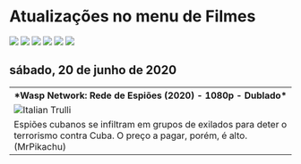 <!--Copias não serão toleradas-->
# Atualizações no menu de Filmes
 [![](https://tinyurl.com/ydcxhx7f)](http://bit.ly/repokachu) [![](https://tinyurl.com/ybaflaxt)](https://vkodi.net/repo/) [![](https://tinyurl.com/ybcutyjq)](http://bit.ly/zipikachu) [![](https://tinyurl.com/yckqgysp)](https://linktr.ee/addonpikachu) [![](https://tinyurl.com/ybja3588)](https://tinyurl.com/grupopikachu) [![](https://tinyurl.com/y83so6xr)](https://t.me/addonpikachu)  

## sábado, 20 de junho de 2020

<table style="width:100%">
  <tr>
    <th><center> *Wasp Network: Rede de Espiões (2020) - 1080p - Dublado* </center></th>
  </tr>
  <tr>
    <td><img src="https://image.tmdb.org/t/p/original/72r4uAQGsa8KEv0DB2TpSu31lEB.jpg" alt="Italian Trulli"></td>
  </tr>
  <tr>
    <td>Espiões cubanos se infiltram em grupos de exilados para deter o terrorismo contra Cuba. O preço a pagar, porém, é alto. (MrPikachu)</td>
  </tr>
</table>
